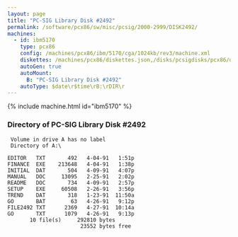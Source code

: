 ```yaml
---
layout: page
title: "PC-SIG Library Disk #2492"
permalink: /software/pcx86/sw/misc/pcsig/2000-2999/DISK2492/
machines:
  - id: ibm5170
    type: pcx86
    config: /machines/pcx86/ibm/5170/cga/1024kb/rev3/machine.xml
    diskettes: /machines/pcx86/diskettes.json,/disks/pcsigdisks/pcx86/diskettes.json
    autoGen: true
    autoMount:
      B: "PC-SIG Library Disk #2492"
    autoType: $date\r$time\rB:\rDIR\r
---
```


{% include machine.html id="ibm5170" %}

### Directory of PC-SIG Library Disk #2492

     Volume in drive A has no label
     Directory of A:\

    EDITOR   TXT       492   4-04-91   1:51p
    FINANCE  EXE    213648   4-04-91   1:38p
    INITIAL  DAT       504   4-09-91   4:07p
    MANUAL   DOC     13095   2-25-91   2:02p
    README   DOC       734   4-09-91   2:57p
    SETUP    EXE     60508   2-26-91   3:56p
    TREND    DAT       318   1-23-91  11:50a
    GO       BAT        63   4-26-91   9:12p
    FILE2492 TXT      2369   4-27-91  10:14a
    GO       TXT      1079   4-26-91   9:13p
           10 file(s)     292810 bytes
                           23552 bytes free
